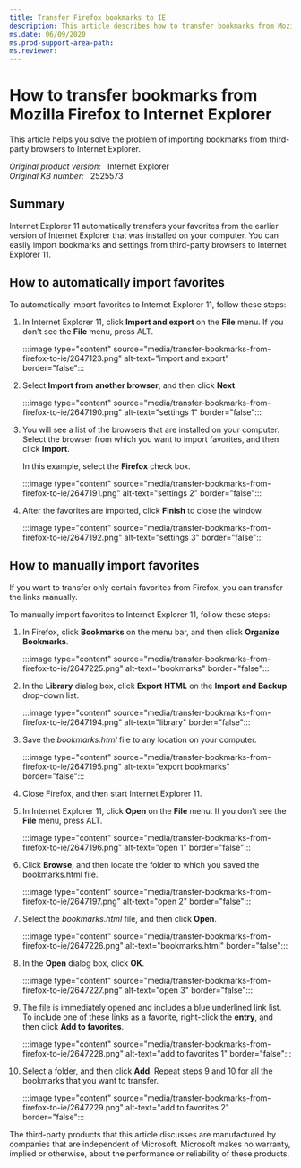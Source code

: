 ```yaml
---
title: Transfer Firefox bookmarks to IE
description: This article describes how to transfer bookmarks from Mozilla Firefox to Windows Internet Explorer.
ms.date: 06/09/2020
ms.prod-support-area-path: 
ms.reviewer: 
---
```

# How to transfer bookmarks from Mozilla Firefox to Internet Explorer

This article helps you solve the problem of importing bookmarks from third-party browsers to Internet Explorer.

_Original product version:_ &nbsp; Internet Explorer  
_Original KB number:_ &nbsp; 2525573

## Summary

Internet Explorer 11 automatically transfers your favorites from the earlier version of Internet Explorer that was installed on your computer. You can easily import bookmarks and settings from third-party browsers to Internet Explorer 11.

## How to automatically import favorites

To automatically import favorites to Internet Explorer 11, follow these steps:

1. In Internet Explorer 11, click **Import and export** on the **File** menu. If you don't see the **File** menu, press ALT.

    :::image type="content" source="media/transfer-bookmarks-from-firefox-to-ie/2647123.png" alt-text="import and export" border="false":::

2. Select **Import from another browser**, and then click **Next**.

    :::image type="content" source="media/transfer-bookmarks-from-firefox-to-ie/2647190.png" alt-text="settings 1" border="false":::

3. You will see a list of the browsers that are installed on your computer. Select the browser from which you want to import favorites, and then click **Import**.

    In this example, select the **Firefox** check box.

    :::image type="content" source="media/transfer-bookmarks-from-firefox-to-ie/2647191.png" alt-text="settings 2" border="false":::

4. After the favorites are imported, click **Finish** to close the window.

    :::image type="content" source="media/transfer-bookmarks-from-firefox-to-ie/2647192.png" alt-text="settings 3" border="false":::

## How to manually import favorites

If you want to transfer only certain favorites from Firefox, you can transfer the links manually.

To manually import favorites to Internet Explorer 11, follow these steps:

1. In Firefox, click **Bookmarks** on the menu bar, and then click **Organize Bookmarks**.

    :::image type="content" source="media/transfer-bookmarks-from-firefox-to-ie/2647225.png" alt-text="bookmarks" border="false":::

2. In the **Library** dialog box, click **Export HTML**  on the **Import and Backup** drop-down list.

    :::image type="content" source="media/transfer-bookmarks-from-firefox-to-ie/2647194.png" alt-text="library" border="false":::

3. Save the *bookmarks.html* file to any location on your computer.

    :::image type="content" source="media/transfer-bookmarks-from-firefox-to-ie/2647195.png" alt-text="export bookmarks" border="false":::

4. Close Firefox, and then start Internet Explorer 11.
5. In Internet Explorer 11, click **Open** on the **File** menu. If you don't see the **File** menu, press ALT.

    :::image type="content" source="media/transfer-bookmarks-from-firefox-to-ie/2647196.png" alt-text="open 1" border="false":::

6. Click **Browse**, and then locate the folder to which you saved the bookmarks.html file.

    :::image type="content" source="media/transfer-bookmarks-from-firefox-to-ie/2647197.png" alt-text="open 2" border="false":::

7. Select the *bookmarks.html* file, and then click **Open**.

    :::image type="content" source="media/transfer-bookmarks-from-firefox-to-ie/2647226.png" alt-text="bookmarks.html" border="false":::

8. In the **Open**  dialog box, click **OK**.

    :::image type="content" source="media/transfer-bookmarks-from-firefox-to-ie/2647227.png" alt-text="open 3" border="false":::

9. The file is immediately opened and includes a blue underlined link list. To include one of these links as a favorite, right-click the **entry**, and then click **Add to favorites**.

    :::image type="content" source="media/transfer-bookmarks-from-firefox-to-ie/2647228.png" alt-text="add to favorites 1" border="false":::

10. Select a folder, and then click **Add**. Repeat steps 9 and 10 for all the bookmarks that you want to transfer.

    :::image type="content" source="media/transfer-bookmarks-from-firefox-to-ie/2647229.png" alt-text="add to favorites 2" border="false":::

The third-party products that this article discusses are manufactured by companies that are independent of Microsoft. Microsoft makes no warranty, implied or otherwise, about the performance or reliability of these products.
